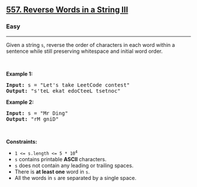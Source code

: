 ​<h2><a href="https://leetcode.com/problems/reverse-words-in-a-string-iii/">557. Reverse Words in a String III</a></h2><h3>Easy</h3>

<hr />
<div>
  <p>
    Given a string <code>s</code>, reverse the order of characters in each word
    within a sentence while still preserving whitespace and initial word order.
  </p>

  <p>&nbsp;</p>
  <p><strong class="example">Example 1:</strong></p>

  <pre><strong>Input:</strong> s = "Let's take LeetCode contest"
<strong>Output:</strong> "s'teL ekat edoCteeL tsetnoc"
</pre>

  <p><strong class="example">Example 2:</strong></p>

  <pre><strong>Input:</strong> s = "Mr Ding"
<strong>Output:</strong> "rM gniD"
</pre>

  <p>&nbsp;</p>
  <p><strong>Constraints:</strong></p>

  <ul>
    <li>
      <code>1 &lt;= s.length &lt;= 5 * 10<sup>4</sup></code>
    </li>
    <li>
      <code>s</code> contains printable <strong>ASCII</strong> characters.
    </li>
    <li><code>s</code> does not contain any leading or trailing spaces.</li>
    <li>There is <strong>at least one</strong> word in <code>s</code>.</li>
    <li>All the words in <code>s</code> are separated by a single space.</li>
  </ul>
</div>
